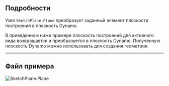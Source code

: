 ## Подробности
Узел `SketchPlane.Plane` преобразует заданный элемент плоскости построений в плоскость Dynamo.

В приведенном ниже примере плоскость построений для активного вида возвращается и преобразуется в плоскость Dynamo. Полученную плоскость Dynamo можно использовать для создания геометрии.
___
## Файл примера

![SketchPlane.Plane](./Revit.Elements.SketchPlane.Plane_img.jpg)
